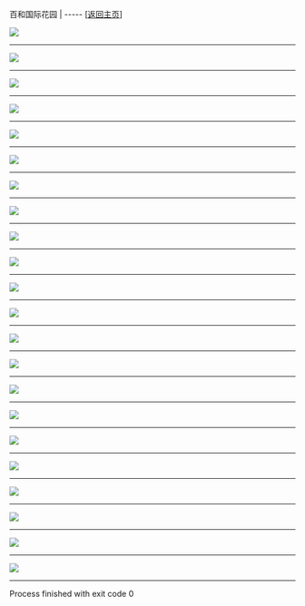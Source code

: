 
百和国际花园   | ----- [[返回主页](mainMd.md)]


[![](../02_ad/百和国际花园/s_baiHe_01.jpg)](../02_ad/百和国际花园/baiHe_01.jpg)

 --- 

[![](../02_ad/百和国际花园/s_baiHe_02.jpg)](../02_ad/百和国际花园/baiHe_02.jpg)

 --- 

[![](../02_ad/百和国际花园/s_baiHe_03.jpg)](../02_ad/百和国际花园/baiHe_03.jpg)

 --- 

[![](../02_ad/百和国际花园/s_baiHe_04.jpg)](../02_ad/百和国际花园/baiHe_04.jpg)

 --- 

[![](../02_ad/百和国际花园/s_baiHe_05.jpg)](../02_ad/百和国际花园/baiHe_05.jpg)

 --- 

[![](../02_ad/百和国际花园/s_baiHe_06.jpg)](../02_ad/百和国际花园/baiHe_06.jpg)

 --- 

[![](../02_ad/百和国际花园/s_baiHe_07.jpg)](../02_ad/百和国际花园/baiHe_07.jpg)

 --- 

[![](../02_ad/百和国际花园/s_baiHe_08.jpg)](../02_ad/百和国际花园/baiHe_08.jpg)

 --- 

[![](../02_ad/百和国际花园/s_baiHe_09.jpg)](../02_ad/百和国际花园/baiHe_09.jpg)

 --- 

[![](../02_ad/百和国际花园/s_baiHe_10.jpg)](../02_ad/百和国际花园/baiHe_10.jpg)

 --- 

[![](../02_ad/百和国际花园/s_baiHe_11.jpg)](../02_ad/百和国际花园/baiHe_11.jpg)

 --- 

[![](../02_ad/百和国际花园/s_baiHe_12.jpg)](../02_ad/百和国际花园/baiHe_12.jpg)

 --- 

[![](../02_ad/百和国际花园/s_baiHe_13.jpg)](../02_ad/百和国际花园/baiHe_13.jpg)

 --- 

[![](../02_ad/百和国际花园/s_baiHe_14.jpg)](../02_ad/百和国际花园/baiHe_14.jpg)

 --- 

[![](../02_ad/百和国际花园/s_baiHe_15.jpg)](../02_ad/百和国际花园/baiHe_15.jpg)

 --- 

[![](../02_ad/百和国际花园/s_baiHe_16.jpg)](../02_ad/百和国际花园/baiHe_16.jpg)

 --- 

[![](../02_ad/百和国际花园/s_baiHe_17.jpg)](../02_ad/百和国际花园/baiHe_17.jpg)

 --- 

[![](../02_ad/百和国际花园/s_baiHe_18.jpg)](../02_ad/百和国际花园/baiHe_18.jpg)

 --- 

[![](../02_ad/百和国际花园/s_baiHe_19.jpg)](../02_ad/百和国际花园/baiHe_19.jpg)

 --- 

[![](../02_ad/百和国际花园/s_baiHe_20.jpg)](../02_ad/百和国际花园/baiHe_20.jpg)

 --- 

[![](../02_ad/百和国际花园/s_baiHe_21.jpg)](../02_ad/百和国际花园/baiHe_21.jpg)

 --- 

[![](../02_ad/百和国际花园/s_baiHe_22.jpg)](../02_ad/百和国际花园/baiHe_22.jpg)

 --- 


Process finished with exit code 0
